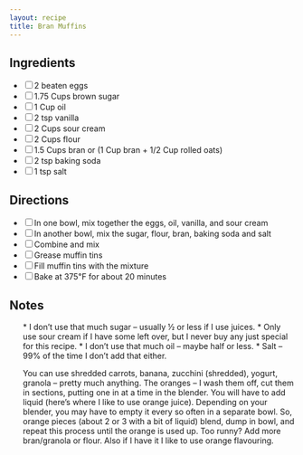 ```yaml
---
layout: recipe
title: Bran Muffins
---
```


<section class="ingredients">
<h2>Ingredients</h2>
<ul class="ingredient-list">
<li><label><input type="checkbox">2 beaten eggs</label></li>
<li><label><input type="checkbox">1.75 Cups brown sugar</label></li>
<li><label><input type="checkbox">1 Cup oil</label></li>
<li><label><input type="checkbox">2 tsp vanilla</label></li>
<li><label><input type="checkbox">2 Cups sour cream</label></li>
<li><label><input type="checkbox">2 Cups flour</label></li>
<li><label><input type="checkbox">1.5 Cups bran or (1 Cup bran + 1/2 Cup rolled oats)</label></li>
<li><label><input type="checkbox">2 tsp baking soda</label></li>
<li><label><input type="checkbox">1 tsp salt</label></li>
</ul>
</section>

<section class="directions">
<h2>Directions</h2>
<ul class="direction-list">
<li><label><input type="checkbox">In one bowl, mix together the eggs, oil, vanilla, and sour cream</label></li>
<li><label><input type="checkbox">In another bowl, mix the sugar, flour, bran, baking soda and salt</label></li>
<li><label><input type="checkbox">Combine and mix</label></li>
<li><label><input type="checkbox">Grease muffin tins</label></li>
<li><label><input type="checkbox">Fill muffin tins with the mixture</label></li>
<li><label><input type="checkbox">Bake at 375℉ for about 20 minutes</label></li>
</ul>
</section>

<section class="notes">
    <h2>Notes</h2>
    <ol class="notes-list">
* I don’t use that much sugar – usually ½ or less if I use juices.
* Only use sour cream if I have some left over, but I never buy any just special for this recipe.
* I don’t use that much oil – maybe half or less.
* Salt – 99% of the time I don’t add that either.

You can use shredded carrots, banana, zucchini (shredded), yogurt, granola  – pretty much anything.
The oranges – I wash them off, cut them in sections, putting one in at a time in the blender.  You will have to add  liquid (here’s where I like to use orange juice). Depending on your blender, you may have to empty it every so often in a separate bowl.  So, orange pieces (about 2 or 3 with a bit of liquid) blend, dump in bowl, and repeat this process until the orange is used up.  Too runny?  Add more bran/granola or flour.  Also if I have it I like to use orange flavouring.
    </ol>
</section>


